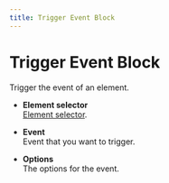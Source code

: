 ```yaml
---
title: Trigger Event Block
---
```


# Trigger Event Block

Trigger the event of an element.

- **Element selector** <br> [Element selector](../workflow/element-selector.md).

- **Event** <br> Event that you want to trigger.

- **Options** <br> The options for the event.

<!--@include: ../parts/blocks-interaction-note.md-->
